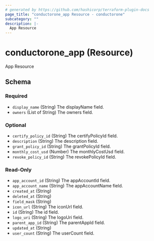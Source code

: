 ```yaml
---
# generated by https://github.com/hashicorp/terraform-plugin-docs
page_title: "conductorone_app Resource - conductorone"
subcategory: ""
description: |-
  App Resource
---
```


# conductorone_app (Resource)

App Resource



<!-- schema generated by tfplugindocs -->
## Schema

### Required

- `display_name` (String) The displayName field.
- `owners` (List of String) The owners field.

### Optional

- `certify_policy_id` (String) The certifyPolicyId field.
- `description` (String) The description field.
- `grant_policy_id` (String) The grantPolicyId field.
- `monthly_cost_usd` (Number) The monthlyCostUsd field.
- `revoke_policy_id` (String) The revokePolicyId field.

### Read-Only

- `app_account_id` (String) The appAccountId field.
- `app_account_name` (String) The appAccountName field.
- `created_at` (String)
- `deleted_at` (String)
- `field_mask` (String)
- `icon_url` (String) The iconUrl field.
- `id` (String) The id field.
- `logo_uri` (String) The logoUri field.
- `parent_app_id` (String) The parentAppId field.
- `updated_at` (String)
- `user_count` (String) The userCount field.
